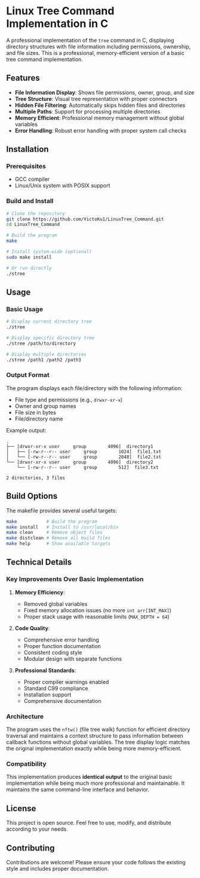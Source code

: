 # Linux Tree Command Implementation in C

A professional implementation of the `tree` command in C, displaying directory structures with file information including permissions, ownership, and file sizes. This is a professional, memory-efficient version of a basic tree command implementation.

## Features

- **File Information Display**: Shows file permissions, owner, group, and size
- **Tree Structure**: Visual tree representation with proper connectors
- **Hidden File Filtering**: Automatically skips hidden files and directories
- **Multiple Paths**: Support for processing multiple directories
- **Memory Efficient**: Professional memory management without global variables
- **Error Handling**: Robust error handling with proper system call checks

## Installation

### Prerequisites
- GCC compiler
- Linux/Unix system with POSIX support

### Build and Install

```bash
# Clone the repository
git clone https://github.com/VictoKu1/LinuxTree_Command.git
cd LinuxTree_Command

# Build the program
make

# Install system-wide (optional)
sudo make install

# Or run directly
./stree
```

## Usage

### Basic Usage
```bash
# Display current directory tree
./stree

# Display specific directory tree
./stree /path/to/directory

# Display multiple directories
./stree /path1 /path2 /path3
```

### Output Format
The program displays each file/directory with the following information:
- File type and permissions (e.g., `drwxr-xr-x`)
- Owner and group names
- File size in bytes
- File/directory name

Example output:
```
.
├── [drwxr-xr-x user     group        4096]  directory1
│   ├── [-rw-r--r-- user     group        1024]  file1.txt
│   └── [-rw-r--r-- user     group        2048]  file2.txt
└── [drwxr-xr-x user     group        4096]  directory2
    └── [-rw-r--r-- user     group        512]  file3.txt

2 directories, 3 files
```

## Build Options

The makefile provides several useful targets:

```bash
make           # Build the program
make install   # Install to /usr/local/bin
make clean     # Remove object files
make distclean # Remove all build files
make help      # Show available targets
```

## Technical Details

### Key Improvements Over Basic Implementation

1. **Memory Efficiency**: 
   - Removed global variables
   - Fixed memory allocation issues (no more `int arr[INT_MAX]`)
   - Proper stack usage with reasonable limits (`MAX_DEPTH = 64`)

2. **Code Quality**:
   - Comprehensive error handling
   - Proper function documentation
   - Consistent coding style
   - Modular design with separate functions

3. **Professional Standards**:
   - Proper compiler warnings enabled
   - Standard C99 compliance
   - Installation support
   - Comprehensive documentation

### Architecture

The program uses the `nftw()` (file tree walk) function for efficient directory traversal and maintains a context structure to pass information between callback functions without global variables. The tree display logic matches the original implementation exactly while being more memory-efficient.

### Compatibility

This implementation produces **identical output** to the original basic implementation while being much more professional and maintainable. It maintains the same command-line interface and behavior.

## License

This project is open source. Feel free to use, modify, and distribute according to your needs.

## Contributing

Contributions are welcome! Please ensure your code follows the existing style and includes proper documentation.







